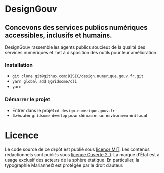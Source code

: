 # DesignGouv
## Concevons des services publics numériques accessibles, inclusifs et humains.
DesignGouv rassemble les agents publics soucieux de la qualité des services numériques et met à disposition des outils pour leur amélioration.

### Installation

- `git clone git@github.com:DISIC/design.numerique.gouv.fr.git`
- `yarn global add @gridsome/cli`
- `yarn`

### Démarrer le projet
- Entrer dans le projet `cd design.numerique.gouv.fr`
- Exécuter `gridsome develop` pour démarrer un environnement local


# Licence
Le code source de ce dépôt est publié sous [licence MIT](LICENSE.md#licence-mit).
Les contenus rédactionnels sont publiés sous [licence Ouverte 2.0](LICENSE.md#licence-ouverte-20open-licence-20).
La marque d’État est à usage exclusif des acteurs de la sphère étatique. En particulier, la typographie Marianne© est protégée par le droit d’auteur.
